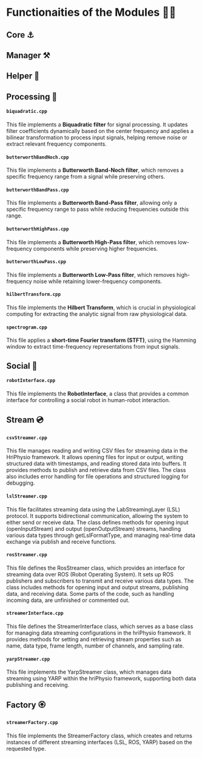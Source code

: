 # Functionaities of the Modules 🌟🌠

## Core ⚓
## Manager ⚒️
## Helper 🏹
## Processing 🔭

#### `biquadratic.cpp` 

This file implements a **Biquadratic filter** for signal processing. It updates filter coefficients dynamically based on the center frequency and applies a bilinear transformation to process input signals, helping remove noise or extract relevant frequency components.

#### `butterworthBandNoch.cpp`

This file implements a **Butterworth Band-Noch filter**, which removes a specific frequency range from a signal while preserving others.

#### `butterworthBandPass.cpp`

This file implements a **Butterworth Band-Pass filter**, allowing only a specific frequency range to pass while reducing frequencies outside this range.

#### `butterworthHighPass.cpp`

This file implements a **Butterworth High-Pass filter**, which removes low-frequency components while preserving higher frequencies.

#### `butterworthLowPass.cpp`

This file implements a **Butterworth Low-Pass filter**, which removes high-frequency noise while retaining lower-frequency components.

#### `hilbertTransform.cpp`

This file implements the **Hilbert Transform**, which is crucial in physiological computing for extracting the analytic signal from raw physiological data.

#### `spectrogram.cpp`

This file applies a **short-time Fourier transform (STFT)**, using the Hamming window to extract time-frequency representations from input signals.

## Social 🤖

#### `robotInterface.cpp`

This file implements the **RobotInterface**, a class that provides a common interface for controlling a social robot in human-robot interaction.

## Stream 💿

#### `csvStreamer.cpp`
This file manages reading and writing CSV files for streaming data in the HriPhysio framework. It allows opening files for input or output, writing structured data with timestamps, and reading stored data into buffers. It provides methods to publish and retrieve data from CSV files. The class also includes error handling for file operations and structured logging for debugging.

#### `lslStreamer.cpp`
This file facilitates streaming data using the LabStreamingLayer (LSL) protocol. It supports bidirectional communication, allowing the system to either send or receive data. The class defines methods for opening input (openInputStream) and output (openOutputStream) streams, handling various data types through getLslFormatType, and managing real-time data exchange via publish and receive functions.

#### `rosStreamer.cpp`
This file defines the RosStreamer class, which provides an interface for streaming data over ROS (Robot Operating System). It sets up ROS publishers and subscribers to transmit and receive various data types. The class includes methods for opening input and output streams, publishing data, and receiving data. Some parts of the code, such as handling incoming data, are unfinished or commented out.

#### `streamerInterface.cpp`
This file defines the StreamerInterface class, which serves as a base class for managing data streaming configurations in the hriPhysio framework. It provides methods for setting and retrieving stream properties such as name, data type, frame length, number of channels, and sampling rate. 

#### `yarpStreamer.cpp`
This file implements the YarpStreamer class, which manages data streaming using YARP within the hriPhysio framework, supporting both data publishing and receiving.

## Factory 🏵️

#### `streamerFactory.cpp`
This file implements the StreamerFactory class, which creates and returns instances of different streaming interfaces (LSL, ROS, YARP) based on the requested type.
  



